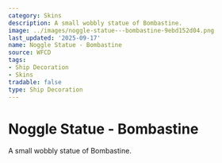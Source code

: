 ```yaml
---
category: Skins
description: A small wobbly statue of Bombastine.
image: ../images/noggle-statue---bombastine-9ebd152d04.png
last_updated: '2025-09-17'
name: Noggle Statue - Bombastine
source: WFCD
tags:
- Ship Decoration
- Skins
tradable: false
type: Ship Decoration
---
```


# Noggle Statue - Bombastine

A small wobbly statue of Bombastine.

